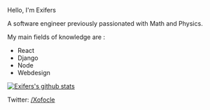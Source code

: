 Hello, I'm Exifers

A software engineer previously passionated with Math and Physics.

My main fields of knowledge are :

- React
- Django
- Node
- Webdesign

[![Exifers's github stats](https://github-readme-stats.vercel.app/api?username=Exifers)](https://github.com/anuraghazra/github-readme-stats)

Twitter: [/Xofocle](https://twitter.com/Xofocle)
